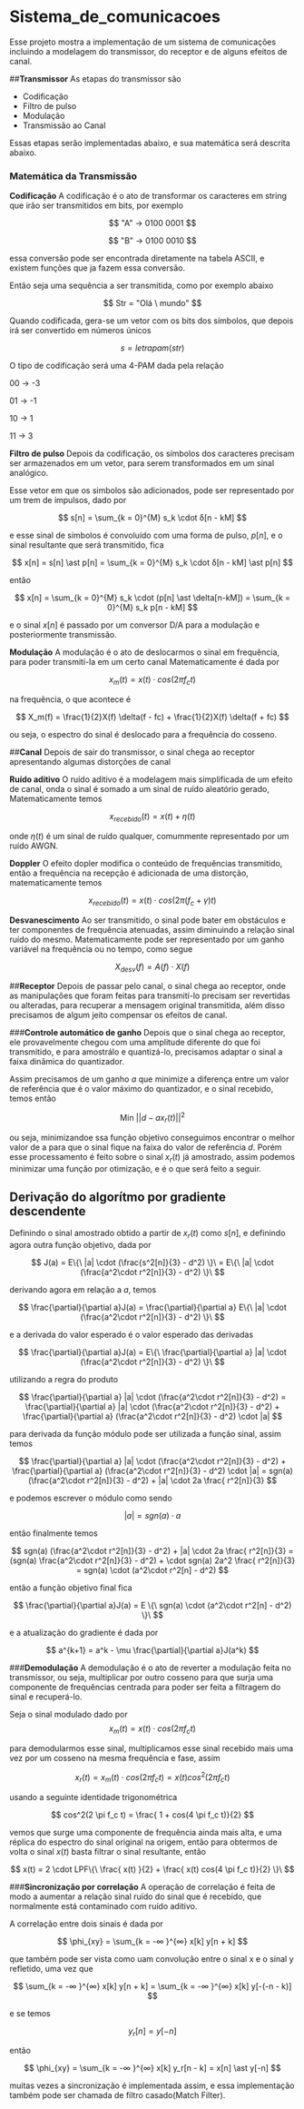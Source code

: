 # Sistema_de_comunicacoes
Esse projeto mostra a implementação de um sistema de comunicações incluindo a modelagem do transmissor, do receptor e de alguns efeitos de canal.

##**Transmissor**
As etapas do transmissor são
* Codificação
* Filtro de pulso
* Modulação
* Transmissão ao Canal

Essas etapas serão implementadas abaixo, e sua matemática será descrita abaixo.


### **Matemática da Transmissão**
**Codificação**
A codificação é o ato de transformar os caracteres em string que irão ser transmitidos em bits, por exemplo

$$
"A"  -> 0100 0001
$$

$$
"B"  -> 0100 0010
$$

essa conversão pode ser encontrada diretamente na tabela ASCII, e existem funções que ja fazem essa conversão.


Então seja uma sequência a ser transmitida, como por exemplo abaixo

$$
Str = "Olá \ mundo"
$$

Quando codificada, gera-se um vetor com os bits dos símbolos, que depois irá ser convertido em números únicos

$$
s = letrapam(str)
$$

O tipo de codificação será uma 4-PAM
dada pela relação

00 -> -3

01 -> -1

10 ->  1

11 -> 3



**Filtro de pulso**
Depois da codificação, os símbolos dos caracteres precisam ser armazenados em um vetor, para serem transformados em um sinal analógico.

Esse vetor em que os simbolos são adicionados, pode ser representado por um trem de impulsos, dado por

$$
s[n] = \sum_{k = 0}^{M} s_k \cdot δ[n - kM]
$$


e esse sinal de simbolos é convoluído com uma forma de pulso, $p[n]$, e o sinal resultante que será transmitido, fica

$$
x[n] = s[n] \ast p[n] = \sum_{k = 0}^{M} s_k \cdot δ[n - kM] \ast p[n]
$$

então

$$
x[n] =  \sum_{k = 0}^{M} s_k \cdot (p[n] \ast \delta[n-kM]) = \sum_{k = 0}^{M} s_k p[n - kM]
$$

e o sinal $x[n]$ é passado por um conversor D/A para a modulação e posteriormente transmissão.

**Modulação**
A modulação é o ato de deslocarmos o sinal em frequẽncia, para poder transmití-la em um certo canal
Matematicamente é dada por

$$
x_{m}(t) = x(t) \cdot cos(2\pi f_c t)
$$


na frequência, o que acontece é


$$
X_m(f) = \frac{1}{2}X(f) \delta(f - fc) + \frac{1}{2}X(f) \delta(f + fc)
$$

ou seja, o espectro do sinal é deslocado para a frequência do cosseno.




##**Canal**
Depois de sair do transmissor, o sinal chega ao receptor apresentando algumas distorções de canal

**Ruído aditivo**
O ruído aditivo é a modelagem mais simplificada de um efeito de canal, onda o sinal é somado a um sinal de ruído aleatório gerado, Matematicamente temos

$$
x_{recebido}(t) = x(t) + \eta (t)
$$


onde $\eta(t)$ é um sinal de ruído qualquer, comummente representado por um ruído AWGN.


**Doppler**
O efeito dopler modifica o conteúdo de frequências transmitido, então a frequência na recepção é adicionada de uma distorção, matematicamente temos

$$
x_{recebido}(t) = x(t) \cdot cos(2 \pi (f_c + \gamma) t)
$$



**Desvanescimento**
Ao ser transmitido, o sinal pode bater em obstáculos e ter componentes de frequência atenuadas, assim diminuindo a relação sinal ruído do mesmo.
Matematicamente pode ser representado por um ganho variável na frequência ou no tempo, como segue

$$
X_{desv}(f) = A(f) \cdot X(f)
$$



##**Receptor**
Depois de passar pelo canal, o sinal chega ao receptor, onde as manipulações que foram feitas para transmití-lo precisam ser revertidas ou alteradas, para recuperar a mensagem original transmitida, além disso precisamos de algum jeito compensar os efeitos de canal.



###**Controle automático de ganho**
Depois que o sinal chega ao receptor, ele provavelmente chegou com uma amplitude diferente do que foi transmitido, e para amostrálo e quantizá-lo, precisamos adaptar o sinal a faixa dinâmica do quantizador.

Assim precisamos de um ganho $a$ que minimize a diferença entre um valor de referência que é o valor máximo do quantizador, e o sinal recebido, temos então

$$
\text{Min  } ||d - a x_r(t)||^2
$$

ou seja, minimizandoe ssa função objetivo conseguimos encontrar o melhor valor de a para que o sinal fique na faixa do valor de referência $d$.
Porém esse processamento é feito sobre o sinal $x_r(t)$ já amostrado, assim podemos minimizar uma função por otimização, e é o que será feito a seguir.

## **Derivação do algorítmo por gradiente descendente**
Definindo o sinal amostrado obtido a partir de $x_r(t)$ como $s[n]$, e definindo agora outra função objetivo, dada por

$$
J(a) = E\{\ |a| \cdot (\frac{s^2[n]}{3} - d^2) \}\ = E\{\ |a| \cdot (\frac{a^2\cdot r^2[n]}{3} - d^2) \}\
$$

derivando agora em relação a $a$, temos

$$
\frac{\partial}{\partial a}J(a) = \frac{\partial}{\partial a} E\{\ |a| \cdot (\frac{a^2\cdot r^2[n]}{3} - d^2) \}\
$$

e a derivada do valor esperado é o valor esperado das derivadas

$$
\frac{\partial}{\partial a}J(a) = E\{\ \frac{\partial}{\partial a} |a| \cdot (\frac{a^2\cdot r^2[n]}{3} - d^2) \}\
$$

utilizando a regra do produto

$$
\frac{\partial}{\partial a} |a| \cdot (\frac{a^2\cdot r^2[n]}{3} - d^2) = \frac{\partial}{\partial a} |a| \cdot (\frac{a^2\cdot r^2[n]}{3} - d^2)  + \frac{\partial}{\partial a}  (\frac{a^2\cdot r^2[n]}{3} - d^2) \cdot |a|
$$

para derivada da função módulo pode ser utilizada a função sinal, assim temos

$$
\frac{\partial}{\partial a} |a| \cdot (\frac{a^2\cdot r^2[n]}{3} - d^2)  + \frac{\partial}{\partial a}  (\frac{a^2\cdot r^2[n]}{3} - d^2) \cdot |a| = sgn(a) (\frac{a^2\cdot r^2[n]}{3} - d^2) + |a| \cdot 2a \frac{ r^2[n]}{3}
$$

e podemos escrever o módulo como sendo

$$
|a|  = sgn(a) \cdot a
$$

então finalmente temos

$$
sgn(a) (\frac{a^2\cdot r^2[n]}{3} - d^2) + |a| \cdot 2a \frac{ r^2[n]}{3} = (sgn(a) \frac{a^2\cdot r^2[n]}{3} - d^2) + \cdot sgn(a) 2a^2 \frac{ r^2[n]}{3} =  sgn(a) \cdot (a^2\cdot r^2[n] - d^2)
$$

então a função objetivo final fica

$$
\frac{\partial}{\partial a}J(a) = E \{\ sgn(a) \cdot (a^2\cdot r^2[n] - d^2)
 \}\
$$

e a atualização do gradiente é dada por

$$
a^{k+1} = a^k - \mu \frac{\partial}{\partial a}J(a^k)
$$



###**Demodulação**
A demodulação é o ato de reverter a modulação feita no transmissor, ou seja, multiplicar por outro cosseno para que surja uma componente de frequências centrada para poder ser feita a filtragem do sinal e recuperá-lo.

Seja o sinal modulado dado por
$$
x_m(t) = x(t) \cdot cos(2 \pi f_c t)
$$

para demodularmos esse sinal, multiplicamos esse sinal recebido mais uma vez por um cosseno na mesma frequência e fase, assim

$$
x_r(t) = x_m(t) \cdot cos(2 \pi f_c t) = x(t) cos^2(2 \pi f_c t)
$$

usando a seguinte identidade trigonométrica

$$
cos^2(2 \pi f_c t) = \frac{ 1 + cos(4 \pi f_c t)}{2}
$$

vemos que surge uma componente de frequência ainda mais alta, e uma réplica do espectro do sinal original na origem, então para obtermos de volta o sinal $x(t)$ basta filtrar o sinal resultante, então

$$
x(t) = 2 \cdot LPF\{\ \frac{ x(t) }{2} + \frac{ x(t) cos(4 \pi f_c t)}{2}  \}\
$$




###**Sincronização por correlação**
A operação de correlação é feita de modo a aumentar a relação sinal ruído do sinal que é recebido, que normalmente está contaminado com ruído aditivo.

A correlação entre dois sinais é dada por

$$
\phi_{xy} = \sum_{k = -∞ }^{∞} x[k] y[n + k]
$$


que também pode ser vista como uam convolução entre o sinal x e o sinal y refletido, uma vez que

$$
\sum_{k = -∞ }^{∞} x[k] y[n + k] = \sum_{k = -∞ }^{∞} x[k] y[-(-n - k)]
$$

e se temos

$$
y_r[n] = y[-n]
$$

então

$$
\phi_{xy} = \sum_{k = -∞ }^{∞} x[k] y_r[n - k] = x[n] \ast y[-n]
$$

muitas vezes a sincronização é implementada assim, e essa implementação também pode ser chamada de filtro casado(Match Filter).
